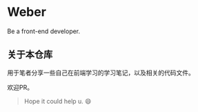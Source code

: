 # Weber
Be a front-end developer.

## 关于本仓库
用于笔者分享一些自己在前端学习的学习笔记，以及相关的代码文件。

欢迎PR。

> Hope it could help u. 😄
